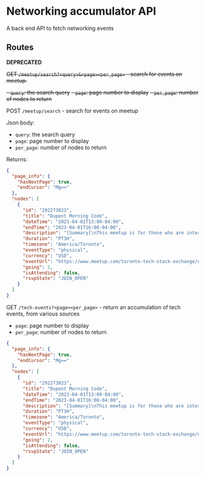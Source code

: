 # Networking accumulator API

A back end API to fetch networking events

## Routes

**DEPRECATED**

~~GET `/meetup/search?<query>&<page><per_page>` - search for events on meetup.~~

~~- `query`: the search query~~
~~- `page`: page number to display~~
~~- `per_page`: number of nodes to return~~

POST `/meetup/search` - search for events on meetup

Json body:

- `query`: the search query
- `page`: page number to display
- `per_page`: number of nodes to return

Returns:

```json
{
  "page_info": {
    "hasNextPage": true,
    "endCursor": "Mg=="
  },
  "nodes": [
    {
      "id": "292273023",
      "title": "Dupont Morning Code",
      "dateTime": "2023-04-01T13:00-04:00",
      "endTime": "2023-04-01T16:00-04:00",
      "description": "[Summary]\nThis meetup is for those who are interested in code, web development, design, cloud, or AI. All levels are welcome, so feel free to bring your laptop and discuss what you are working on or what you are learning. You can share your projects and ideas with other participants freely. There are outlets and WiFi, drinks are about $5 for tea, they take card only.\n\n[Price]\nAttendance is FREE. But you need to buy something from the venue.",
      "duration": "PT3H",
      "timezone": "America/Toronto",
      "eventType": "physical",
      "currency": "USD",
      "eventUrl": "https://www.meetup.com/toronto-tech-stack-exchange/events/292273023",
      "going": 2,
      "isAttending": false,
      "rsvpState": "JOIN_OPEN"
    }
  ]
}
```

GET `/tech-events?<page><per_page>` - return an accumulation of tech events, from various sources

- `page`: page number to display
- `per_page`: number of nodes to return

```json
{
  "page_info": {
    "hasNextPage": true,
    "endCursor": "Mg=="
  },
  "nodes": [
    {
      "id": "292273023",
      "title": "Dupont Morning Code",
      "dateTime": "2023-04-01T13:00-04:00",
      "endTime": "2023-04-01T16:00-04:00",
      "description": "[Summary]\nThis meetup is for those who are interested in code, web development, design, cloud, or AI. All levels are welcome, so feel free to bring your laptop and discuss what you are working on or what you are learning. You can share your projects and ideas with other participants freely. There are outlets and WiFi, drinks are about $5 for tea, they take card only.\n\n[Price]\nAttendance is FREE. But you need to buy something from the venue.",
      "duration": "PT3H",
      "timezone": "America/Toronto",
      "eventType": "physical",
      "currency": "USD",
      "eventUrl": "https://www.meetup.com/toronto-tech-stack-exchange/events/292273023",
      "going": 2,
      "isAttending": false,
      "rsvpState": "JOIN_OPEN"
    }
  ]
}
```
